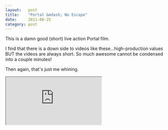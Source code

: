 ```yaml
---
layout:   post
title:    "Portal &mdash; No Escape"
date:     2011-08-25
category: post
---
```


This is a damn good (short) live action Portal film.

I find that there is a down side to videos like these...high-production values BUT the videos are always short. So much awesome cannot be condensed into a couple minutes!

Then again, that's just me whining.

<div class="video-container">
  <iframe src="http://youtube.com/embed/4drucg1A6Xk?wmode=opaque"></iframe>
</div>